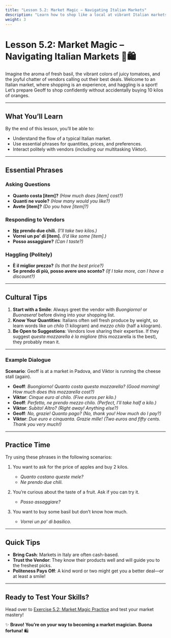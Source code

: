 ```yaml
---
title: "Lesson 5.2: Market Magic – Navigating Italian Markets"
description: "Learn how to shop like a local at vibrant Italian markets with essential phrases and cultural tips."
weight: 3
---
```


# Lesson 5.2: Market Magic – Navigating Italian Markets 🥕🛍️  

Imagine the aroma of fresh basil, the vibrant colors of juicy tomatoes, and the joyful chatter of vendors calling out their best deals. Welcome to an Italian market, where shopping is an experience, and haggling is a sport! Let’s prepare Geoff to shop confidently without accidentally buying 10 kilos of oranges.

---

## What You’ll Learn  

By the end of this lesson, you’ll be able to:  
- Understand the flow of a typical Italian market.  
- Use essential phrases for quantities, prices, and preferences.  
- Interact politely with vendors (including our multitasking Viktor).  

---

## Essential Phrases  

### Asking Questions  

- **Quanto costa [item]?** *(How much does [item] cost?)*  
- **Quanti ne vuole?** *(How many would you like?)*  
- **Avete [item]?** *(Do you have [item]?)*  

### Responding to Vendors  

- **[Ne](../../../../resources/ne) prendo due chili.** *(I’ll take two kilos.)*  
- **Vorrei un po’ di [item].** *(I’d like some [item].)*  
- **Posso assaggiare?** *(Can I taste?)*  

### Haggling (Politely)  

- **È il miglior prezzo?** *(Is that the best price?)*  
- **Se prendo di più, posso avere uno sconto?** *(If I take more, can I have a discount?)*  

---

## Cultural Tips  

1. **Start with a Smile**: Always greet the vendor with *Buongiorno!* or *Buonasera!* before diving into your shopping list.  
2. **Know Your Quantities**: Italians often sell fresh produce by weight, so learn words like *un chilo* (1 kilogram) and *mezzo chilo* (half a kilogram).  
3. **Be Open to Suggestions**: Vendors love sharing their expertise. If they suggest *questa mozzarella è la migliore* (this mozzarella is the best), they probably mean it.  

---

### Example Dialogue  

**Scenario**: Geoff is at a market in Padova, and Viktor is running the cheese stall (again).  

- **Geoff**: *Buongiorno! Quanto costa questa mozzarella?* *(Good morning! How much does this mozzarella cost?)*  
- **Viktor**: *Cinque euro al chilo.* *(Five euros per kilo.)*  
- **Geoff**: *Perfetto, ne prendo mezzo chilo.* *(Perfect, I’ll take half a kilo.)*  
- **Viktor**: *Subito! Altro?* *(Right away! Anything else?)*  
- **Geoff**: *No, grazie! Quanto pago?* *(No, thank you! How much do I pay?)*  
- **Viktor**: *Due euro e cinquanta. Grazie mille!* *(Two euros and fifty cents. Thank you very much!)*  

---

## Practice Time  

Try using these phrases in the following scenarios:  

1. You want to ask for the price of apples and buy 2 kilos.  
   - *Quanto costano queste mele?*  
   - *Ne prendo due chili.*  

2. You’re curious about the taste of a fruit. Ask if you can try it.  
   - *Posso assaggiare?*  

3. You want to buy some basil but don’t know how much.  
   - *Vorrei un po’ di basilico.*  

---

## Quick Tips  

- **Bring Cash**: Markets in Italy are often cash-based.  
- **Trust the Vendor**: They know their products well and will guide you to the freshest picks.  
- **Politeness Pays Off**: A kind word or two might get you a better deal—or at least a smile!  

---

## Ready to Test Your Skills?  

Head over to [Exercise 5.2: Market Magic Practice](../exercise5.2/) and test your market mastery!  

✨ **Bravo! You’re on your way to becoming a market magician. Buona fortuna!** 🛍️  
